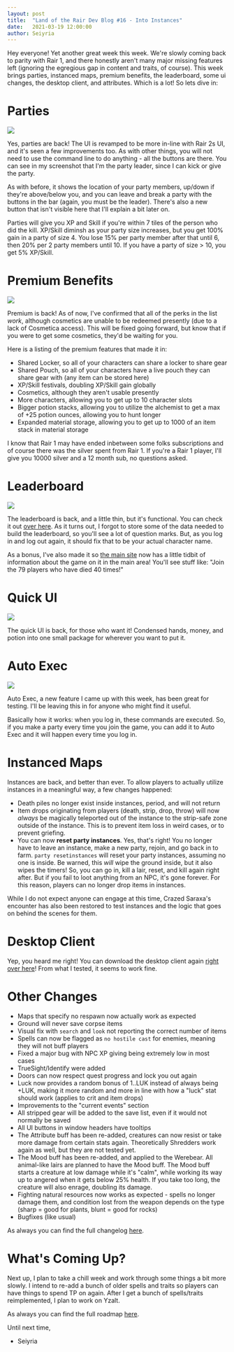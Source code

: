 ```yaml
---
layout: post
title:  "Land of the Rair Dev Blog #16 - Into Instances"
date:   2021-03-19 12:00:00
author: Seiyria
---
```


Hey everyone! Yet another great week this week. We're slowly coming back to parity with Rair 1, and there honestly aren't many major missing features left (ignoring the egregious gap in content and traits, of course). This week brings parties, instanced maps, premium benefits, the leaderboard, some ui changes, the desktop client, and attributes. Which is a lot! So lets dive in:



# Parties

![](https://i.imgur.com/5xtfPqB.png)

Yes, parties are back! The UI is revamped to be more in-line with Rair 2s UI, and it's seen a few improvements too. As with other things, you will not need to use the command line to do anything - all the buttons are there. You can see in my screenshot that I'm the party leader, since I can kick or give the party.

As with before, it shows the location of your party members, up/down if they're above/below you, and you can leave and break a party with the buttons in the bar (again, you must be the leader). There's also a new button that isn't visible here that I'll explain a bit later on.

Parties will give you XP and Skill if you're within 7 tiles of the person who did the kill. XP/Skill diminsh as your party size increases, but you get 100% gain in a party of size 4. You lose 15% per party member after that until 6, then 20% per 2 party members until 10. If you have a party of size > 10, you get 5% XP/Skill.

# Premium Benefits

![](https://i.imgur.com/IXdTCYc.png)

Premium is back! As of now, I've confirmed that all of the perks in the list _work_, although cosmetics are unable to be redeemed presently (due to a lack of Cosmetica access). This will be fixed going forward, but know that if you were to get some cosmetics, they'd be waiting for you.

Here is a listing of the premium features that made it in:

- Shared Locker, so all of your characters can share a locker to share gear
- Shared Pouch, so all of your characters have a live pouch they can share gear with (any item can be stored here)
- XP/Skill festivals, doubling XP/Skill gain globally
- Cosmetics, although they aren't usable presently
- More characters, allowing you to get up to 10 character slots
- Bigger potion stacks, allowing you to utilize the alchemist to get a max of +25 potion ounces, allowing you to hunt longer
- Expanded material storage, allowing you to get up to 1000 of an item stack in material storage

I know that Rair 1 may have ended inbetween some folks subscriptions and of course there was the silver spent from Rair 1. If you're a Rair 1 player, I'll give you 10000 silver and a 12 month sub, no questions asked.

# Leaderboard

![](https://i.imgur.com/38GJVO7.png)

The leaderboard is back, and a little thin, but it's functional. You can check it out [over here](https://global.rair.land/). As it turns out, I forgot to store some of the data needed to build the leaderboard, so you'll see a lot of question marks. But, as you log in and log out again, it should fix that to be your actual character name.

As a bonus, I've also made it so [the main site](https://rair.land) now has a little tidbit of information about the game on it in the main area! You'll see stuff like: "Join the 79 players who have died 40 times!"

# Quick UI

![](https://i.imgur.com/tzGayCN.png)

The quick UI is back, for those who want it! Condensed hands, money, and potion into one small package for wherever you want to put it.

# Auto Exec

![](https://i.imgur.com/eJorbl0.png)

Auto Exec, a new feature I came up with this week, has been great for testing. I'll be leaving this in for anyone who might find it useful.

Basically how it works: when you log in, these commands are executed. So, if you make a party every time you join the game, you can add it to Auto Exec and it will happen every time you log in.

# Instanced Maps

Instances are back, and better than ever. To allow players to actually utilize instances in a meaningful way, a few changes happened:

- Death piles no longer exist inside instances, period, and will not return
- Item drops originating from players (death, strip, drop, throw) will now _always_ be magically teleported out of the instance to the strip-safe zone outside of the instance. This is to prevent item loss in weird cases, or to prevent griefing.
- You can now **reset party instances**. Yes, that's right! You no longer have to leave an instance, make a new party, rejoin, and go back in to farm. `party resetinstances` will reset your party instances, assuming no one is inside. Be warned, this _will_ wipe the ground inside, but it also wipes the timers! So, you can go in, kill a lair, reset, and kill again right after. But if you fail to loot anything from an NPC, it's gone forever. For this reason, players can no longer drop items in instances.

While I do not expect anyone can engage at this time, Crazed Saraxa's encounter has also been restored to test instances and the logic that goes on behind the scenes for them.

# Desktop Client

Yep, you heard me right! You can download the desktop client again [right over here](https://rair.land/download)! From what I tested, it seems to work fine.

# Other Changes

* Maps that specify no respawn now actually work as expected
* Ground will never save corpse items
* Visual fix with `search` and `look` not reporting the correct number of items
* Spells can now be flagged as `no hostile cast` for enemies, meaning they will not buff players
* Fixed a major bug with NPC XP giving being extremely low in most cases
* TrueSight/Identify were added
* Doors can now respect quest progress and lock you out again
* Luck now provides a random bonus of 1..LUK instead of always being +LUK, making it more random and more in line with how a "luck" stat should work (applies to crit and item drops)
* Improvements to the "current events" section
* All stripped gear will be added to the save list, even if it would not normally be saved
* All UI buttons in window headers have tooltips
* The Attribute buff has been re-added, creatures can now resist or take more damage from certain stats again. Theoretically Shredders work again as well, but they are not tested yet.
* The Mood buff has been re-added, and applied to the Werebear. All animal-like lairs are planned to have the Mood buff. The Mood buff starts a creature at low damage while it's "calm", while working its way up to angered when it gets below 25% health. If you take too long, the creature will also enrage, doubling its damage.
* Fighting natural resources now works as expected - spells no longer damage them, and condition lost from the weapon depends on the type (sharp = good for plants, blunt = good for rocks)
* Bugfixes (like usual)

As always you can find the full changelog [here](https://github.com/LandOfTheRair/LandOfTheRair/blob/master/CHANGELOG.md).

# What's Coming Up?

Next up, I plan to take a chill week and work through some things a bit more slowly. I intend to re-add a bunch of older spells and traits so players can have things to spend TP on again. After I get a bunch of spells/traits reimplemented, I plan to work on Yzalt.

As always you can find the full roadmap [here](https://github.com/LandOfTheRair/LandOfTheRair/projects/2).

Until next time,

- Seiyria
